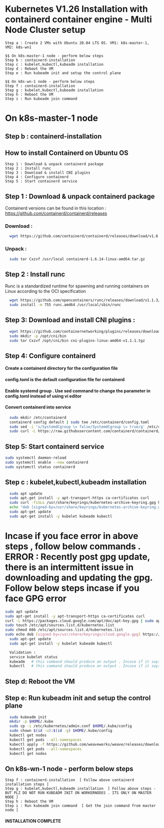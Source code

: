 # Kubernetes V1.26 Installation with containerd container engine - Multi Node Cluster setup


```console
Step a : Create 2 VMs with Ubuntu 20.04 LTS OS. VM1: k8s-master-1, VM2: k8s-wn1

$$ On k8s-master-1 node - perform below steps
Step b : containerd-installation
Step c : kubelet,kubectl,kubeadm installation
Step d : Reboot the VM
Step e : Run kubeadm init and setup the control plane

$$ On k8s-wn-1 node - perform below steps
Step f : containerd-installation
Step g : kubelet,kubectl,kubeadm installation
Step h : Reboot the VM
Step i : Run kubeadm join command

```
# On k8s-master-1 node 
## Step b : containerd-installation
## How to install Containerd on Ubuntu OS

```console
Step 1 : Download & unpack containerd package
Step 2 : Install runc
Step 3 : Download & install CNI plugins
Step 4 : Configure containerd
Step 5 : Start containerd service
```

## Step 1 : Download & unpack containerd package

Containerd versions can be found in this location :  https://github.com/containerd/containerd/releases

### Download :
```bash
  wget https://github.com/containerd/containerd/releases/download/v1.6.14/containerd-1.6.14-linux-amd64.tar.gz
```
### Unpack : 
```bash
  sudo tar Cxzvf /usr/local containerd-1.6.14-linux-amd64.tar.gz
```

## Step 2 : Install runc

Runc is a standardized runtime for spawning and running containers on Linux according to the OCI specification
```bash
  wget https://github.com/opencontainers/runc/releases/download/v1.1.3/runc.amd64
  sudo install -m 755 runc.amd64 /usr/local/sbin/runc
```

## Step 3: Download and install CNI plugins :

```bash
  wget https://github.com/containernetworking/plugins/releases/download/v1.1.1/cni-plugins-linux-amd64-v1.1.1.tgz
  sudo mkdir -p /opt/cni/bin
  sudo tar Cxzvf /opt/cni/bin cni-plugins-linux-amd64-v1.1.1.tgz
```

## Step 4: Configure containerd

#### Create a containerd directory for the configuration file
#### config.toml is the default configuration file for containerd
#### Enable systemd group . Use sed command to change the parameter in config.toml instead of using vi editor 
####  Convert containerd into service
```bash
  sudo mkdir /etc/containerd
  containerd config default | sudo tee /etc/containerd/config.toml
  sudo sed -i 's/SystemdCgroup \= false/SystemdCgroup \= true/g' /etc/containerd/config.toml
  sudo curl -L https://raw.githubusercontent.com/containerd/containerd/main/containerd.service -o /etc/systemd/system/containerd.service
```

## Step 5: Start containerd service
```bash
sudo systemctl daemon-reload
sudo systemctl enable --now containerd
sudo systemctl status containerd
```

## Step c : kubelet,kubectl,kubeadm installation

```bash
  sudo apt update
  sudo apt-get install -y apt-transport-https ca-certificates curl
  sudo curl -fsSLo /usr/share/keyrings/kubernetes-archive-keyring.gpg https://packages.cloud.google.com/apt/doc/apt-key.gpg
  echo "deb [signed-by=/usr/share/keyrings/kubernetes-archive-keyring.gpg] https://apt.kubernetes.io/ kubernetes-xenial main" | sudo tee /etc/apt/sources.list.d/kubernetes.list
  sudo apt-get update
  sudo apt-get install -y kubelet kubeadm kubectl
```

# Incase if you face error in above steps , follow below commands . ERROR :  Recently post gpg update, there is an intermittent issue in downloading and updating the gpg. Follow below steps incase if you face GPG error

```bash
sudo apt update
sudo apt-get install -y apt-transport-https ca-certificates curl
curl -L https://packages.cloud.google.com/apt/doc/apt-key.gpg | sudo apt-key --keyring /usr/share/keyrings/cloud.google.gpg add
sudo touch /etc/apt/sources.list.d/kubernetes.list
sudo chmod 666 /etc/apt/sources.list.d/kubernetes.list
sudo echo deb [signed-by=/usr/share/keyrings/cloud.google.gpg] https://apt.kubernetes.io/ kubernetes-xenial main | tee /etc/apt/sources.list.d/kubernetes.list
  sudo apt-get update
  sudo apt-get install -y kubelet kubeadm kubectl

  Validation :
  service kubelet status
  kubeadm   # this command should produce an output . Incase if it says command not found, check the installation steps again
  kubectl   # this command should produce an output . Incase if it says command not found, check the installation steps again
```

## Step d: Reboot the VM

## Step e: Run kubeadm init and setup the control plane
```bash
  sudo kubeadm init
  mkdir -p $HOME/.kube
  sudo cp -i /etc/kubernetes/admin.conf $HOME/.kube/config
  sudo chown $(id -u):$(id -g) $HOME/.kube/config
  kubectl get nodes
  kubectl get pods --all-namespaces
  kubectl apply -f https://github.com/weaveworks/weave/releases/download/v2.8.1/weave-daemonset-k8s.yaml
  kubectl get pods --all-namespaces
  kubectl get nodes
```


## On k8s-wn-1 node - perform below steps
 ``` console
Step f : containerd-installation  [ Follow above containerd installation steps ]
Step g : kubelet,kubectl,kubeadm installation  [ Follow above steps - BUT PLZ DO NOT RUN KUBEADM INIT ON WORKERNODES . ITS ONLY ON MASTER NODE ]
Step h : Reboot the VM
Step i : Run kubeadm join command  [ Get the join command from master node ]
```
#### INSTALLATION COMPLETE
